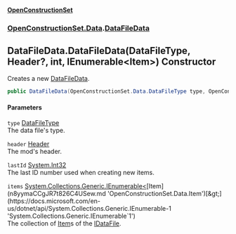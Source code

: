 #### [OpenConstructionSet](index.md 'index')
### [OpenConstructionSet.Data](index.md#OpenConstructionSet_Data 'OpenConstructionSet.Data').[DataFileData](OOJzQcvtRG1VtShZsI0XKg.md 'OpenConstructionSet.Data.DataFileData')
## DataFileData.DataFileData(DataFileType, Header?, int, IEnumerable&lt;Item&gt;) Constructor
Creates a new [DataFileData](OOJzQcvtRG1VtShZsI0XKg.md 'OpenConstructionSet.Data.DataFileData').  
```csharp
public DataFileData(OpenConstructionSet.Data.DataFileType type, OpenConstructionSet.Data.Header? header, int lastId, System.Collections.Generic.IEnumerable<OpenConstructionSet.Data.Item> items);
```
#### Parameters
<a name='OpenConstructionSet_Data_DataFileData_DataFileData(OpenConstructionSet_Data_DataFileType_OpenConstructionSet_Data_Header__int_System_Collections_Generic_IEnumerable_OpenConstructionSet_Data_Item_)_type'></a>
`type` [DataFileType](0ojV5yrqYlM2+XN8BqwIvw.md 'OpenConstructionSet.Data.DataFileType')  
The data file's type.
  
<a name='OpenConstructionSet_Data_DataFileData_DataFileData(OpenConstructionSet_Data_DataFileType_OpenConstructionSet_Data_Header__int_System_Collections_Generic_IEnumerable_OpenConstructionSet_Data_Item_)_header'></a>
`header` [Header](y6Au0zwIM7btf+C21xR7ow.md 'OpenConstructionSet.Data.Header')  
The mod's header.
  
<a name='OpenConstructionSet_Data_DataFileData_DataFileData(OpenConstructionSet_Data_DataFileType_OpenConstructionSet_Data_Header__int_System_Collections_Generic_IEnumerable_OpenConstructionSet_Data_Item_)_lastId'></a>
`lastId` [System.Int32](https://docs.microsoft.com/en-us/dotnet/api/System.Int32 'System.Int32')  
The last ID number used when creating new items.
  
<a name='OpenConstructionSet_Data_DataFileData_DataFileData(OpenConstructionSet_Data_DataFileType_OpenConstructionSet_Data_Header__int_System_Collections_Generic_IEnumerable_OpenConstructionSet_Data_Item_)_items'></a>
`items` [System.Collections.Generic.IEnumerable&lt;](https://docs.microsoft.com/en-us/dotnet/api/System.Collections.Generic.IEnumerable-1 'System.Collections.Generic.IEnumerable`1')[Item](n8yymaCCgJR7t826C4USew.md 'OpenConstructionSet.Data.Item')[&gt;](https://docs.microsoft.com/en-us/dotnet/api/System.Collections.Generic.IEnumerable-1 'System.Collections.Generic.IEnumerable`1')  
The collection of [Item](n8yymaCCgJR7t826C4USew.md 'OpenConstructionSet.Data.Item')s of the [IDataFile](VZv2DiJZ12cg0pjmXrsJmg.md 'OpenConstructionSet.Data.IDataFile').
  

